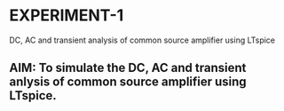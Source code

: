 # EXPERIMENT-1
DC, AC and transient analysis of common source amplifier using LTspice

## AIM: To simulate the DC, AC and transient anlysis of common source amplifier using LTspice.
